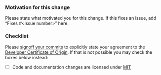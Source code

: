 
<!-- Thank you for contributing to this project -->

### Motivation for this change

Please state what motivated you for this change.
If this fixes an issue, add “Fixes #\<issue number\>” here.

### Checklist

Please [signoff your commits][git-s] to explicitly state your agreement to the [Developer Certificate of Origin][DCO]. If that is not possible you may check the boxes below instead:

- [ ] Code and documentation changes are licensed under [MIT][MIT]

[git-s]: https://git-scm.com/docs/git-commit#Documentation/git-commit.txt--s
[DCO]: https://developercertificate.org
[MIT]: https://choosealicense.com/licenses/mit/

